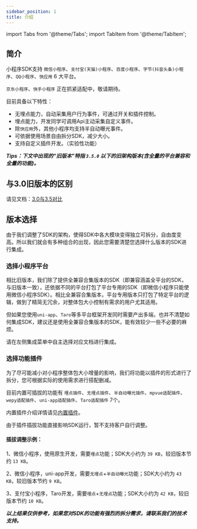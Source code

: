 ```yaml
---
sidebar_position: 1
title: 介绍
---
```


import Tabs from '@theme/Tabs';
import TabItem from '@theme/TabItem';

## 简介

小程序SDK支持 `微信小程序`、`支付宝(天猫)小程序`、`百度小程序`、`字节(抖音头条)小程序`、`QQ小程序`、`快应用` 6 大平台。

`京东小程序`、`快手小程序` 正在抓紧适配中，敬请期待。

目前具备以下特性：
* 无埋点能力，自动采集用户行为事件，可通过开关和插件控制。
* 埋点能力，开发同学可调用Api主动采集自定义事件。
* 除`快应用`外，其他小程序均支持半自动曝光事件。
* 可依据使用场景自由拆分SDK，减少大小。
* 支持自定义插件开发。（实验性功能）

***Tips：下文中出现的“旧版本”特指 `3.5.0` 以下的旧架构版本(含全量的平台兼容和全量的功能)。***

## 与3.0旧版本的区别

请见文档：[3.0与3.5对比](/docs/miniprogram/3.5/contrast)

## 版本选择

由于我们调整了SDK的架构，使得SDK中各大模块变得独立可拆分，自由度变高。所以我们就会有多种组合的出现，因此您需要清楚您选择什么版本的SDK进行集成。

### 选择小程序平台

相比旧版本，我们除了提供全兼容合集版本的SDK（即兼容涵盖全平台的SDK，与旧版本一致），还依据不同的平台打包了平台专用的SDK（即微信小程序只能使用微信小程序SDK）。相比全兼容合集版本，平台专用版本只打包了特定平台的逻辑，做到了精简无冗余，对整体包大小控制有需求的用户尤其适用。

但如果您使用`uni-app`、`Taro`等多平台框架开发同时需要产出多端，也并不清楚如何集成SDK，建议还是使用全兼容合集版本的SDK，能有效较少一些不必要的麻烦。

请在左侧集成菜单中自主选择对应文档进行集成。

### 选择功能插件

为了尽可能减小对小程序整体包大小增量的影响，我们将功能以插件的形式进行了拆分，您可根据实际的使用需求进行搭配删减。

目前内置可插拔的功能有 `埋点插件`、`无埋点插件`、`半自动曝光插件`、`mpvue适配插件`、`wepy适配插件`、`uni-app适配插件`、`Taro适配插件` 7个。

内置插件介绍详情请见[内置插件](/docs/miniprogram/3.5/internally)。

由于插件插拔功能直接影响SDK运行，暂不支持客户自行调整。

#### 插拔调整示例：

1、微信小程序，使用原生开发，需要`埋点`功能；SDK大小约为 `39 KB`，较旧版本节约 `13 KB`。

2、微信小程序，uni-app开发，需要`无埋点`+`半自动曝光`功能；SDK大小约为 `43 KB`，较旧版本节约 `9 KB`。

3、支付宝小程序，Taro开发，需要`埋点`+`无埋点`功能；SDK大小约为 `42 KB`，较旧版本节约 `10 KB`。

***以上结果仅供参考，如果您对SDK的功能有强烈的拆分需求，请联系我们的技术支持。***
